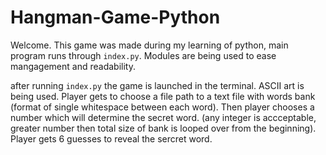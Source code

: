 # Hangman-Game-Python

Welcome.
This game was made during my learning of python, main program runs through `index.py`.
Modules are being used to ease mangagement and readability.

after running `index.py` the game is launched in the terminal. ASCII art is being used.
Player gets to choose a file path to a text file with words bank (format of single whitespace between each word).
Then player chooses a number which will determine the secret word.
(any integer is accceptable, greater number then total size of bank is looped over from the beginning).
Player gets 6 guesses to reveal the sercret word.
